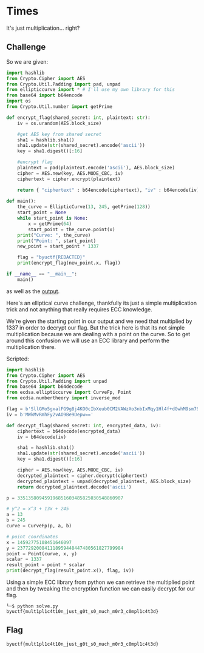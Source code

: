 # Times

It's just multiplication... right?

## Challenge

So we are given:
```python
import hashlib
from Crypto.Cipher import AES 
from Crypto.Util.Padding import pad, unpad
from ellipticcurve import * # I'll use my own library for this
from base64 import b64encode
import os
from Crypto.Util.number import getPrime

def encrypt_flag(shared_secret: int, plaintext: str):
    iv = os.urandom(AES.block_size)

    #get AES key from shared secret
    sha1 = hashlib.sha1()
    sha1.update(str(shared_secret).encode('ascii'))
    key = sha1.digest()[:16]

    #encrypt flag
    plaintext = pad(plaintext.encode('ascii'), AES.block_size)
    cipher = AES.new(key, AES.MODE_CBC, iv)
    ciphertext = cipher.encrypt(plaintext)

    return { "ciphertext" : b64encode(ciphertext), "iv" : b64encode(iv) }
    
def main():
    the_curve = EllipticCurve(13, 245, getPrime(128))
    start_point = None
    while start_point is None:
        x = getPrime(64)
        start_point = the_curve.point(x)
    print("Curve: ", the_curve)
    print("Point: ", start_point)
    new_point = start_point * 1337

    flag = "byuctf{REDACTED}"
    print(encrypt_flag(new_point.x, flag))

if __name__ == "__main__":
    main()

```
as well as the [output](./times.txt).

Here's an elliptical curve challenge, thankfully its just a simple multiplication trick and not anything that really requires ECC knowledge.

We're given the starting point in our output and we need that multiplied by 1337 in order to decrypt our flag. But the trick here is that its not simple multiplication because we are dealing with a point on the curve. So to get around this confusion we will use an ECC library and perform the multiplication there.

Scripted:
```python
import hashlib
from Crypto.Cipher import AES
from Crypto.Util.Padding import unpad
from base64 import b64decode
from ecdsa.ellipticcurve import CurveFp, Point
from ecdsa.numbertheory import inverse_mod

flag = b'SllGMo5gxalFG9g8j4KO0cIbXeub0CM2VAWzXo3nbIxMqy1Hl4f+dGwhM9sm793NikYA0EjxvFyRMcU2tKj54Q=='
iv = b'MWkMvRmhFy2vAO9Be9Depw=='

def decrypt_flag(shared_secret: int, encrypted_data, iv):
    ciphertext = b64decode(encrypted_data)
    iv = b64decode(iv)

    sha1 = hashlib.sha1()
    sha1.update(str(shared_secret).encode('ascii'))
    key = sha1.digest()[:16]

    cipher = AES.new(key, AES.MODE_CBC, iv)
    decrypted_plaintext = cipher.decrypt(ciphertext)
    decrypted_plaintext = unpad(decrypted_plaintext, AES.block_size)
    return decrypted_plaintext.decode('ascii')

p = 335135809459196851603485825030548860907

# y^2 = x^3 + 13x + 245
a = 13
b = 245
curve = CurveFp(p, a, b)

# point coordinates
x = 14592775108451646097
y = 237729200841118959448447480561827799984
point = Point(curve, x, y)
scalar = 1337
result_point = point * scalar
print(decrypt_flag(result_point.x(), flag, iv))
```

Using a simple ECC library from python we can retrieve the multiplied point and then by tweaking the encryption function we can easily decrypt for our flag.
```
└─$ python solve.py 
byuctf{mult1pl1c4t10n_just_g0t_s0_much_m0r3_c0mpl1c4t3d}
```

## Flag

`byuctf{mult1pl1c4t10n_just_g0t_s0_much_m0r3_c0mpl1c4t3d}`